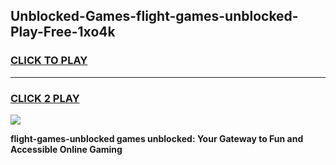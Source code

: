 
## Unblocked-Games-flight-games-unblocked-Play-Free-1xo4k
<h3>
<a href="https://premium76.site?title=flight-games-unblocked&ref=10A">CLICK TO PLAY</a></h3>
<hr>

<h3>
<a href="https://premium76.site?title=flight-games-unblocked&ref=10A">CLICK 2 PLAY</a>
  
</h3>

<a href="https://premium76.site?title=flight-games-unblocked&ref=10A"><img src="https://clearcache.store/games.png"></a>


**flight-games-unblocked games unblocked: Your Gateway to Fun and Accessible Online Gaming**

